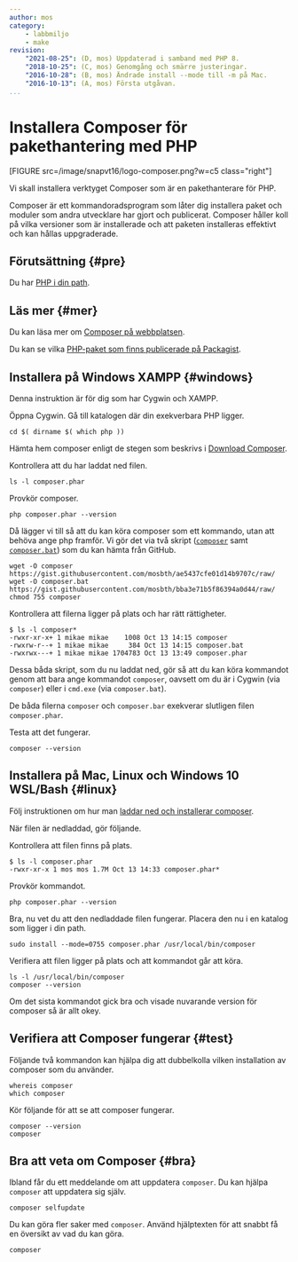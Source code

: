 ```yaml
---
author: mos
category:
    - labbmiljo
    - make
revision:
    "2021-08-25": (D, mos) Uppdaterad i samband med PHP 8.
    "2018-10-25": (C, mos) Genomgång och smärre justeringar.
    "2016-10-28": (B, mos) Ändrade install --mode till -m på Mac.
    "2016-10-13": (A, mos) Första utgåvan.
...
```

Installera Composer för pakethantering med PHP
===================================

[FIGURE src=/image/snapvt16/logo-composer.png?w=c5 class="right"]

Vi skall installera verktyget Composer som är en pakethanterare för PHP.

Composer är ett kommandoradsprogram som låter dig installera paket och moduler som andra utvecklare har gjort och publicerat. Composer håller koll på vilka versioner som är installerade och att paketen installeras effektivt och kan hållas uppgraderade.


<!--more-->



Förutsättning {#pre}
-------------------------------

Du har [PHP i din path](labbmiljo/php-i-pathen).



Läs mer {#mer}
-------------------------------

Du kan läsa mer om [Composer på webbplatsen](https://getcomposer.org/).

Du kan se vilka [PHP-paket som finns publicerade på Packagist](https://packagist.org/).



Installera på Windows XAMPP {#windows}
-------------------------------

Denna instruktion är för dig som har Cygwin och XAMPP.

Öppna Cygwin. Gå till katalogen där din exekverbara PHP ligger.

```text
cd $( dirname $( which php ))
```

Hämta hem composer enligt de stegen som beskrivs i [Download Composer](https://getcomposer.org/download/).

Kontrollera att du har laddat ned filen.

```text
ls -l composer.phar
```

Provkör composer.

```text
php composer.phar --version
```

Då lägger vi till så att du kan köra composer som ett kommando, utan att behöva ange php framför. Vi gör det via två skript ([`composer`](https://gist.github.com/mosbth/ae5437cfe01d14b9707c) samt [`composer.bat`](https://gist.github.com/mosbth/bba3e71b5f86394a0d44)) som du kan hämta från GitHub.

```text
wget -O composer https://gist.githubusercontent.com/mosbth/ae5437cfe01d14b9707c/raw/
wget -O composer.bat https://gist.githubusercontent.com/mosbth/bba3e71b5f86394a0d44/raw/
chmod 755 composer
```

Kontrollera att filerna ligger på plats och har rätt rättigheter.

```text
$ ls -l composer*
-rwxr-xr-x+ 1 mikae mikae    1008 Oct 13 14:15 composer
-rwxrw-r--+ 1 mikae mikae     384 Oct 13 14:15 composer.bat
-rwxrwx---+ 1 mikae mikae 1704783 Oct 13 13:49 composer.phar
```

Dessa båda skript, som du nu laddat ned, gör så att du kan köra kommandot genom att bara ange kommandot `composer`, oavsett om du är i Cygwin (via `composer`) eller i `cmd.exe` (via `composer.bat`).

De båda filerna `composer` och `composer.bar` exekverar slutligen filen `composer.phar`.

Testa att det fungerar.

```text
composer --version
```



Installera på Mac, Linux och Windows 10 WSL/Bash {#linux}
-------------------------------

Följ instruktionen om hur man [laddar ned och installerar composer](https://getcomposer.org/download/).

När filen är nedladdad, gör följande.

Kontrollera att filen finns på plats.

```text
$ ls -l composer.phar
-rwxr-xr-x 1 mos mos 1.7M Oct 13 14:33 composer.phar*
```

Provkör kommandot.

```text
php composer.phar --version
```

Bra, nu vet du att den nedladdade filen fungerar. Placera den nu i en katalog som ligger i din path.

```text
sudo install --mode=0755 composer.phar /usr/local/bin/composer
```

Verifiera att filen ligger på plats och att kommandot går att köra.

```text
ls -l /usr/local/bin/composer
composer --version
```

Om det sista kommandot gick bra och visade nuvarande version för composer så är allt okey.



Verifiera att Composer fungerar {#test}
-------------------------------

Följande två kommandon kan hjälpa dig att dubbelkolla vilken installation av composer som du använder.

```text
whereis composer
which composer
```

Kör följande för att se att composer fungerar.

```text
composer --version
composer
```



Bra att veta om Composer {#bra}
-------------------------------

Ibland får du ett meddelande om att uppdatera `composer`. Du kan hjälpa `composer` att uppdatera sig själv.

```text
composer selfupdate
```

Du kan göra fler saker med `composer`. Använd hjälptexten för att snabbt få en översikt av vad du kan göra.

```text
composer
```
